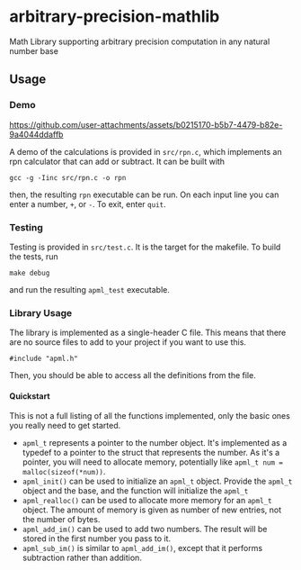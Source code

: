 # arbitrary-precision-mathlib
Math Library supporting arbitrary precision computation in any natural number base

## Usage
### Demo


https://github.com/user-attachments/assets/b0215170-b5b7-4479-b82e-9a4044ddaffb



A demo of the calculations is provided in `src/rpn.c`, which implements an rpn calculator that can add or subtract. It can be built with
```
gcc -g -Iinc src/rpn.c -o rpn
```
then, the resulting `rpn` executable can be run. On each input line you can enter a number, `+`, or `-`. To exit, enter `quit`.

### Testing
Testing is provided in `src/test.c`. It is the target for the makefile. To build the tests, run
```
make debug
```
and run the resulting `apml_test` executable.

### Library Usage
The library is implemented as a single-header C file. This means that there are no source files to add to your project if you want to use this.
```
#include "apml.h"
```
Then, you should be able to access all the definitions from the file.

#### Quickstart
This is not a full listing of all the functions implemented, only the basic ones you really need to get started.

- `apml_t` represents a pointer to the number object. It's implemented as a typedef to a pointer to the struct that represents the number. As it's a pointer, you will need to allocate memory, potentially like `apml_t num = malloc(sizeof(*num))`.
- `apml_init()` can be used to initialize an `apml_t` object. Provide the `apml_t` object and the base, and the function will initialize the `apml_t`
- `apml_realloc()` can be used to allocate more memory for an `apml_t` object. The amount of memory is given as number of new entries, not the number of bytes.
- `apml_add_im()` can be used to add two numbers. The result will be stored in the first number you pass to it.
- `apml_sub_im()` is similar to `apml_add_im()`, except that it performs subtraction rather than addition.
